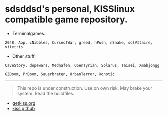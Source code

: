 # sdsddsd's personal, KISSlinux compatible game repository.

- Terminalgames.
```
2048, Aop, cNibbles, CurseofWar, greed, nPush, nSnake, solVItaire, vitetris
```

- Other stuff.
```
CaveStory, dopewars, Mednafen, OpenTyrian, Solarus, Taisei, Xmahjongg

GZDoom, PrBoom, Sauerbraten, UrbanTerror, Xonotic
```
---

> This repo is under construction. Use on own risk. May brake your system. Read the buildfiles.


* [getkiss.org](https://getkiss.org/)
* [kiss github](https://github.com/kisslinux)
